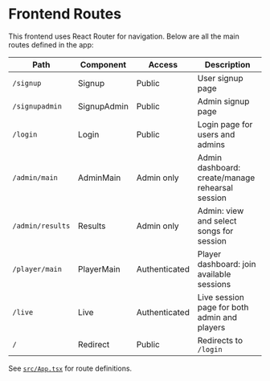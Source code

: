 # Frontend Routes

This frontend uses React Router for navigation. Below are all the main routes defined in the app:

| Path                | Component         | Access            | Description                                      |
|---------------------|------------------|-------------------|--------------------------------------------------|
| `/signup`           | Signup           | Public            | User signup page                                 |
| `/signupadmin`      | SignupAdmin      | Public            | Admin signup page                                |
| `/login`            | Login            | Public            | Login page for users and admins                  |
| `/admin/main`       | AdminMain        | Admin only        | Admin dashboard: create/manage rehearsal session  |
| `/admin/results`    | Results          | Admin only        | Admin: view and select songs for session         |
| `/player/main`      | PlayerMain       | Authenticated     | Player dashboard: join available sessions        |
| `/live`             | Live             | Authenticated     | Live session page for both admin and players     |
| `/`                 | Redirect         | Public            | Redirects to `/login`                            |

See [`src/App.tsx`](src/App.tsx) for route definitions.
